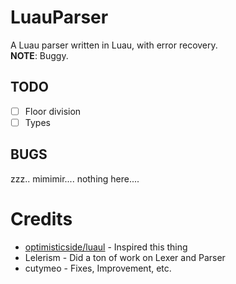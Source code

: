 # LuauParser
A Luau parser written in Luau, with error recovery.  
**NOTE**: Buggy.

## TODO
- [ ] Floor division
- [ ] Types

## BUGS
zzz.. mimimir.... nothing here....

# Credits
- [optimisticside/luaul](https://github.com/optimisticside/luaul) - Inspired this thing
- Lelerism - Did a ton of work on Lexer and Parser
- cutymeo - Fixes, Improvement, etc.